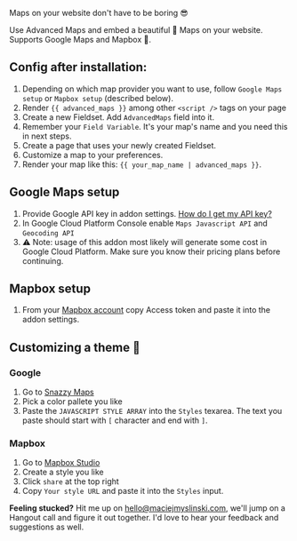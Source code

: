 Maps on your website don't have to be boring 😎

Use Advanced Maps and embed a beautiful 💖 Maps on your website. Supports Google Maps and Mapbox 🙌.

## Config after installation:

1. Depending on which map provider you want to use, follow `Google Maps setup` or `Mapbox setup` (described below).
2. Render `{{ advanced_maps }}` among other `<script />` tags on your page
3. Create a new Fieldset. Add `AdvancedMaps` field into it.
4. Remember your `Field Variable`. It's your map's name and you need this in next steps.
5. Create a page that uses your newly created Fieldset.
6. Customize a map to your preferences.
7. Render your map like this: `{{ your_map_name | advanced_maps }}`.

## Google Maps setup

1. Provide Google API key in addon settings. [How do I get my API key?](https://developers.google.com/maps/documentation/javascript/get-api-key)
2. In Google Cloud Platform Console enable `Maps Javascript API` and `Geocoding API`
3. ⚠️ Note: usage of this addon most likely will generate some cost in Google Cloud Platform. Make sure you know their pricing plans before continuing.

## Mapbox setup

1. From your [Mapbox account](https://account.mapbox.com/) copy Access token and paste it into the addon settings.

## Customizing a theme 🎨

### Google

1. Go to [Snazzy Maps](https://snazzymaps.com/)
2. Pick a color pallete you like
3. Paste the `JAVASCRIPT STYLE ARRAY` into the `Styles` texarea. The text you paste should start with `[` character and end with `]`.

### Mapbox

1. Go to [Mapbox Studio](https://studio.mapbox.com/)
2. Create a style you like
3. Click `share` at the top right
4. Copy `Your style URL` and paste it into the `Styles` input.

**Feeling stucked?** Hit me up on [hello@maciejmyslinski.com](mailto:hello@maciejmyslinski.com), we'll jump on a Hangout call and figure it out together. I'd love to hear your feedback and suggestions as well.
